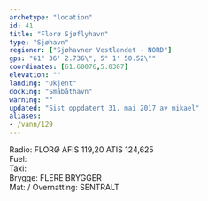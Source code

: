 ```yaml
---
archetype: "location"
id: 41
title: "Florø Sjøflyhavn"
type: "Sjøhavn"
regioner: ["Sjøhavner Vestlandet - NORD"]
gps: "61° 36' 2.736\", 5° 1' 50.52\""
coordinates: [61.60076,5.0307]
elevation: ""
landing: "Ukjent"
docking: "Småbåthavn"
warning: ""
updated: "Sist oppdatert 31. mai 2017 av mikael"
aliases:
- /vann/129
---
```


Radio:  FLORØ AFIS 119,20  ATIS 124,625\
Fuel:\
Taxi:\
Brygge: FLERE BRYGGER\
Mat: / Overnatting: SENTRALT

